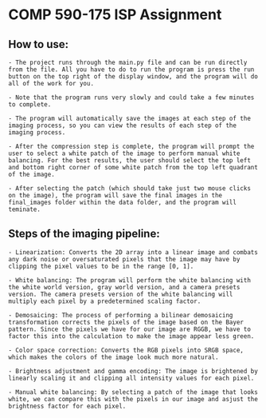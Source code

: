 # COMP 590-175 ISP Assignment

## How to use:

    - The project runs through the main.py file and can be run directly from the file. All you have to do to run the program is press the run button on the top right of the display window, and the program will do all of the work for you.

    - Note that the program runs very slowly and could take a few minutes to complete. 

    - The program will automatically save the images at each step of the imaging process, so you can view the results of each step of the imaging process.

    - After the compression step is complete, the program will prompt the user to select a white patch of the image to perform manual white balancing. For the best results, the user should select the top left and bottom right corner of some white patch from the top left quadrant of the image.

    - After selecting the patch (which should take just two mouse clicks on the image), the program will save the final images in the final_images folder within the data folder, and the program will teminate.

## Steps of the imaging pipeline:

    - Linearization: Converts the 2D array into a linear image and combats any dark noise or oversaturated pixels that the image may have by clipping the pixel values to be in the range [0, 1].

    - White balancing: The program will perform the white balancing with the white world version, gray world version, and a camera presets version. The camera presets version of the white balancing will multiply each pixel by a predetermined scaling factor. 

    - Demosaicing: The process of performing a bilinear demosaicing transformation corrects the pixels of the image based on the Bayer pattern. Since the pixels we have for our image are RGGB, we have to factor this into the calculation to make the image appear less green.

    - Color space correction: Converts the RGB pixels into SRGB space, which makes the colors of the image look much more natural. 

    - Brightness adjustment and gamma encoding: The image is brightened by linearly scaling it and clipping all intensity values for each pixel. 

    - Manual white balancing: By selecting a patch of the image that looks white, we can compare this with the pixels in our image and asjust the brightness factor for each pixel.
